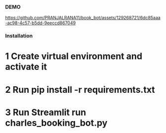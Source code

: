 ### DEMO



https://github.com/PRANJALRANA11/book_bot/assets/129268721/6dc85aaa-ac98-4c57-b5dd-9eeccd867049

### Installation
# 1 Create virtual environment and activate it
# 2 Run pip install -r requirements.txt
# 3 Run Streamlit run  charles_booking_bot.py



